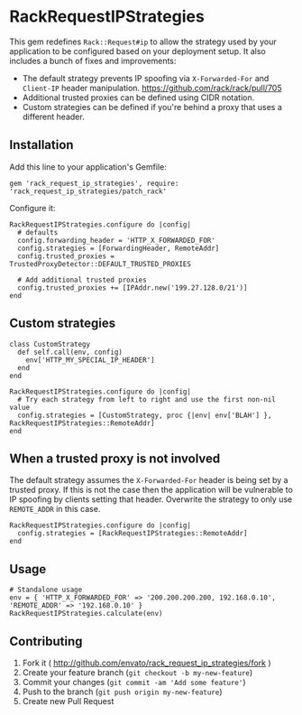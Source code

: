# RackRequestIPStrategies

This gem redefines `Rack::Request#ip` to allow the strategy used by your application to be configured based on your deployment setup. It also includes a bunch of fixes and improvements:

- The default strategy prevents IP spoofing via `X-Forwarded-For` and `Client-IP` header manipulation. https://github.com/rack/rack/pull/705
- Additional trusted proxies can be defined using CIDR notation.
- Custom strategies can be defined if you're behind a proxy that uses a different header.

## Installation

Add this line to your application's Gemfile:

    gem 'rack_request_ip_strategies', require: 'rack_request_ip_strategies/patch_rack'

Configure it:

    RackRequestIPStrategies.configure do |config|
      # defaults
      config.forwarding_header = 'HTTP_X_FORWARDED_FOR'
      config.strategies = [ForwardingHeader, RemoteAddr]
      config.trusted_proxies = TrustedProxyDetector::DEFAULT_TRUSTED_PROXIES

      # Add additional trusted proxies
      config.trusted_proxies += [IPAddr.new('199.27.128.0/21')]
    end

## Custom strategies

    class CustomStrategy
      def self.call(env, config)
        env['HTTP_MY_SPECIAL_IP_HEADER']
      end
    end

    RackRequestIPStrategies.configure do |config|
      # Try each strategy from left to right and use the first non-nil value
      config.strategies = [CustomStrategy, proc {|env| env['BLAH'] }, RackRequestIPStrategies::RemoteAddr]
    end

## When a trusted proxy is not involved

The default strategy assumes the `X-Forwarded-For` header is being set by a trusted proxy. If this is not the case then the application will be vulnerable to IP spoofing by clients setting that header. Overwrite the strategy to only use `REMOTE_ADDR` in this case.

    RackRequestIPStrategies.configure do |config|
      config.strategies = [RackRequestIPStrategies::RemoteAddr]
    end

## Usage

    # Standalone usage
    env = { 'HTTP_X_FORWARDED_FOR' => '200.200.200.200, 192.168.0.10', 'REMOTE_ADDR' => '192.168.0.10' }
    RackRequestIPStrategies.calculate(env)

## Contributing

1. Fork it ( http://github.com/envato/rack_request_ip_strategies/fork )
2. Create your feature branch (`git checkout -b my-new-feature`)
3. Commit your changes (`git commit -am 'Add some feature'`)
4. Push to the branch (`git push origin my-new-feature`)
5. Create new Pull Request

